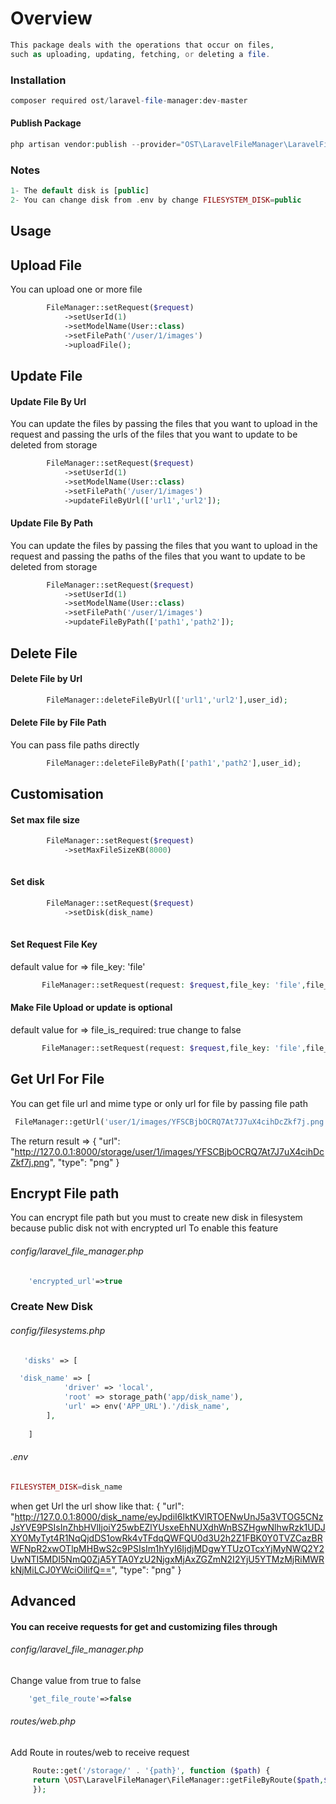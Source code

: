 # Overview
```php
This package deals with the operations that occur on files,
such as uploading, updating, fetching, or deleting a file.
```
### Installation
```php
composer required ost/laravel-file-manager:dev-master
```
#### Publish Package
```php
php artisan vendor:publish --provider="OST\LaravelFileManager\LaravelFileManagerServiceProvider"
```
### Notes
```php
1- The default disk is [public]
2- You can change disk from .env by change FILESYSTEM_DISK=public

```

## Usage

## Upload File
You can upload one or more file
```php
        FileManager::setRequest($request)
            ->setUserId(1)
            ->setModelName(User::class)
            ->setFilePath('/user/1/images')
            ->uploadFile();
```

## Update File
#### Update File By Url
You can update the files by passing the files that you want to upload in the request and passing the urls of the files that you want to update to be deleted from storage
```php
        FileManager::setRequest($request)
            ->setUserId(1)
            ->setModelName(User::class)
            ->setFilePath('/user/1/images')
            ->updateFileByUrl(['url1','url2']);
```
#### Update File By Path
You can update the files by passing the files that you want to upload in the request and passing the paths of the files that you want to update to be deleted from storage
```php
        FileManager::setRequest($request)
            ->setUserId(1)
            ->setModelName(User::class)
            ->setFilePath('/user/1/images')
            ->updateFileByPath(['path1','path2']);
```

## Delete File
#### Delete File by Url
```php
        FileManager::deleteFileByUrl(['url1','url2'],user_id);
```
#### Delete File by File Path
You can pass file paths directly
```php
        FileManager::deleteFileByPath(['path1','path2'],user_id);
```


## Customisation
#### Set max file size
```php
        FileManager::setRequest($request)
            ->setMaxFileSizeKB(8000)
           
```
#### Set disk 
```php
        FileManager::setRequest($request)
            ->setDisk(disk_name)
           
```
#### Set Request File Key 
default value for => file_key: 'file'
```php
       FileManager::setRequest(request: $request,file_key: 'file',file_is_required: true)          
```
#### Make File Upload or update is optional
default value for => file_is_required: true change to false
```php
       FileManager::setRequest(request: $request,file_key: 'file',file_is_required: false)          
```


## Get Url For File
You can get file url and mime type or only url for file by passing file path
```php
 FileManager::getUrl('user/1/images/YFSCBjbOCRQ7At7J7uX4cihDcZkf7j.png',true);
```
The return result =>
{
"url": "http://127.0.0.1:8000/storage/user/1/images/YFSCBjbOCRQ7At7J7uX4cihDcZkf7j.png",
"type": "png"
}


## Encrypt File path
You can encrypt file path but you must to create new disk in filesystem because public disk not with encrypted url
To enable this feature 
###### config/laravel_file_manager.php 
```php
    'encrypted_url'=>true
```
### Create New Disk
###### config/filesystems.php 
```php
   'disks' => [

  'disk_name' => [
            'driver' => 'local',
            'root' => storage_path('app/disk_name'),
            'url' => env('APP_URL').'/disk_name',
        ],
        
    ]

```
###### .env
```php
FILESYSTEM_DISK=disk_name
```
when get Url the url show like that:
{
"url": "http://127.0.0.1:8000/disk_name/eyJpdiI6IktKVlRTOENwUnJ5a3VTOG5CNzJsYVE9PSIsInZhbHVlIjoiY25wbEZlYUsxeEhNUXdhWnBSZHgwNlhwRzk1UDJXY0MyTyt4R1NqQjdDS1owRk4vTFdqQWFQU0d3U2h2Z1FBK0Y0TVZCazBRWFNpR2xwOTlpMHBwS2c9PSIsIm1hYyI6IjdjMDgwYTUzOTcxYjMyNWQ2Y2UwNTI5MDI5NmQ0ZjA5YTA0YzU2NjgxMjAxZGZmN2I2YjU5YTMzMjRiMWRkNjMiLCJ0YWciOiIifQ==",
"type": "png"
}

## Advanced
#### You can receive requests for get and customizing files through
###### config/laravel_file_manager.php 
Change value from true to false
```php
    'get_file_route'=>false
```
###### routes/web.php 
Add Route in routes/web to receive request
```php
     Route::get('/storage/' . '{path}', function ($path) {
     return \OST\LaravelFileManager\FileManager::getFileByRoute($path,$disk,false)
     });
```
